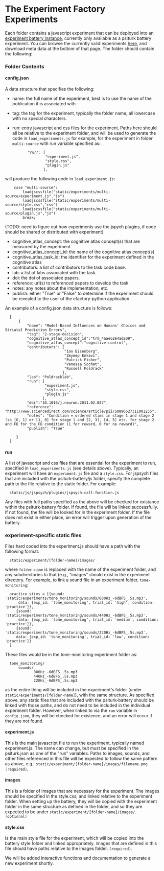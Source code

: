 # The Experiment Factory Experiments

Each folder contains a javascript experiment that can be deployed into an [experiment battery instance](http://www.github.com/expfactory/psiturk-battery), currently only available as a psiturk battery experiment. You can browse the currently valid experiments [here](http://expfactory.github.io/efactory-experiments/), and download meta data at the bottom of that page. The folder should contain the following:

### Folder Contents

#### config.json
A data structure that specifies the following:
 - name: the full name of the experiment, best is to use the name of the publication it is associated with.
 - tag: the tag for the experiment, typically the folder name, all lowercase with no special characters.
 - run: entry javascript and css files for the experiment. Paths here should all be relative to the experiment folder, and will be used to generate the code in `load_experiments.js` for example, for the experiment in folder `multi-source` with run variable specified as:

              "run": [
                      "experiment.js",
                      "style.css",
                      "plugin.js"
                     ],
 

will produce the following code in `load_experiment.js`:

		case "multi-source":
			loadjscssfile("static/experiments/multi-source/experiment.js","js")
			loadjscssfile("static/experiments/multi-source/style.css","css")
			loadjscssfile("static/experiments/multi-source/plugin.js","js")
			break;

(TODO: need to figure out how experiments use the jspych plugins, if code should be shared or distributed with experiment)
 - cognitive_atlas_concept: the cognitive atlas concept(s) that are measured by the experiment
 - cognitive_atlas_concept_id: the name of the cognitive atlas concept(s)
 - cognitive_atlas_task_id: the identifier for the experiment defined in the cognitive atlas
 - contributors: a list of contributors to the task code base.
 - lab: a list of labs associated with the task.
 - doi: the doi of associated papers.
 - reference: url(s) to referenced papers to develop the task
 - notes: any notes about the implementation, etc.
 - publish: either "True" or "False" to determine if the experiment should be revealed to the user of the efactory-python application.

An example of a config.json data structure is follows:

      [
          {
              "name": "Model-Based Influences on Humans' Choices and Striatal Prediction Errors",
              "tag": "2-stage-decision",
              "cognitive_atlas_concept_id":"trm_4aae62e4ad209",
              "cognitive_atlas_concept":"cognitive control",
              "contributors": [
                               "Ian Eisenberg",
                               "Zeynep Enkavi",
                               "Patrick Fisher",
                               "Vanessa Sochat",
                               "Russell Poldrack"
                              ], 
              "lab": "Poldracklab",
              "run": [
                      "experiment.js",
                      "style.css",
                      "plugin.js"
                     ],
              "doi":"10.1016/j.neuron.2011.02.027",
              "reference": "http://www.sciencedirect.com/science/article/pii/S0896627311001255",
              "notes": "Condition = ordered stims in stage 1 and stage 2 (so [0, 1] or [1, 0] for stage 1 and [2, 3], [4, 5] etc. for stage 2 and FB for the FB condition (1 for reward, 0 for no reward)",
              "publish": "True"
    
         }
      ]

#### run
A list of javascript and css files that are essential for the experiment to run, specified in `load_experiments.js` (see details above). Typically, an experiment will have an `experiment.js` file and a `style.css`. For jspsych files that are included with the psiturk-battery/js folder, specify the complete path to the file relative to the static folder. For example:

      static/js/jspsych/plugins/jspsych-call-function.js

Any files with full paths specified as the above will be checked for existance within the psiturk-battery folder. If found, the file will be linked successfully. If not found, the file will be looked for in the experiment folder. If the file does not exist in either place, an error will trigger upon generation of the battery.

### experiment-specific static files
Files hard coded into the experiment.js should have a path with the following format:

      static/experiment/[folder-name]/images/

where `folder-name` is replaced with the name of the experiment folder, and any subdirectories to that (e.g., "images" should exist in the experiment directory. For example, to link a sound file in an experiment folder, `tone-monitoring`:

      practice_stims = [{sound: 'static/experiments/tone_monitoring/sounds/880Hz_-6dBFS_.5s.mp3',
		  data: {exp_id: 'tone_monitoring', trial_id: 'high', condition: 'practice'}},
		 {sound: 'static/experiments/tone_monitoring/sounds/440Hz_-6dBFS_.5s.mp3',
		  data: {exp_id: 'tone_monitoring', trial_id: 'medium', condition: 'practice'}},
		 {sound: 'static/experiments/tone_monitoring/sounds/220Hz_-6dBFS_.5s.mp3',
		 data: {exp_id: 'tone_monitoring', trial_id: 'low', condition: 'practice'}}
      ]

These files would be in the tone-monitoring experiment folder as:

      tone_monitoring/
          sounds/
                 880Hz_-6dBFS_.5s.mp3
                 440Hz_-6dBFS_.5s.mp3
                 220Hz_-6dBFS_.5s.mp3

as the entire thing will be included in the experiment's folder (under `static/experiments/[folder-name]`), with the same structure. As specified above, any static files that are included with the psiturk-battery should be linked with those paths, and do not need to be included in the individual experiment folder. However, when linked to via the `run` variable in `config.json`, they will be checked for existence, and an error will occur if they are not found.


#### experiment.js
This is the main javascript file to run the experiment, typically named experiment.js. The name can change, but must be specified in the psiturk.json as one of the "run" variables. Paths to images, sounds, and other files referenced in this file will be expected to follow the same pattern as above, e.g.: `static/experiment/[folder-name]/images/filename.png` `(required)`.

#### images
This is a folder of images that are necessary for the experiment. The images should be specified in the style.css, and linked relative to the experiment folder. When setting up the battery, they will be copied with the experiment folder in the same structure as defined in the folder, and so they are expected to be under `static/experiment/[folder-name]/images/`. `(optional)`

#### style.css
Is the main style file for the experiment, which will be copied into the battery style folder and linked appropriately. Images that are defined in this file should have paths relative to the images folder. `(required)`.

We will be added interactive functions and documentation to generate a new experiment shortly.
